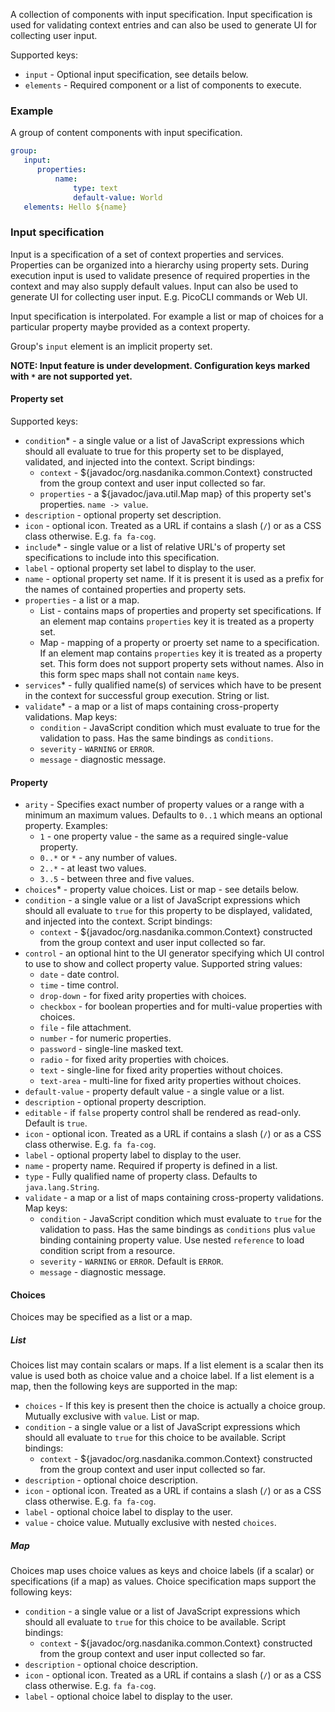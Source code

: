 A collection of components with input specification. Input specification is used for validating context entries and can also be used to generate UI for collecting user input.

Supported keys:

* ``input`` - Optional input specification, see details below. 
* ``elements`` - Required component or a list of components to execute.

### Example

A group of content components with input specification.

```yaml
group:
   input: 
      properties:
          name:
              type: text
              default-value: World          
   elements: Hello ${name}      
```

### Input specification

Input is a specification of a set of context properties and services. 
Properties can be organized into a hierarchy using property sets. 
During execution input is used to validate presence of required properties in the context and may also supply default values.
Input can also be used to generate UI for collecting user input. E.g. PicoCLI commands or Web UI. 

Input specification is interpolated. For example a list or map of choices for a particular property maybe provided as a context property.

Group's ``input`` element is an implicit property set.

**NOTE: Input feature is under development. Configuration keys marked with ``*`` are not supported yet.**

#### Property set

Supported keys:

* ``condition``* - a single value or a list of JavaScript expressions which should all evaluate to true for this property set to be displayed, validated, and injected into the context. Script bindings:
    * ``context`` - ${javadoc/org.nasdanika.common.Context} constructed from the group context and user input collected so far.
    * ``properties`` - a ${javadoc/java.util.Map map} of this property set's properties. ``name -> value``.
* ``description`` - optional property set description.
* ``icon`` - optional icon. Treated as a URL if contains a slash (``/``) or as a CSS class otherwise. E.g. ``fa fa-cog``.
* ``include``* - single value or a list of relative URL's of property set specifications to include into this specification.
* ``label`` - optional property set label to display to the user.
* ``name`` - optional property set name. If it is present it is used as a prefix for the names of contained properties and property sets.         
* ``properties`` - a list or a map.
    * List - contains maps of properties and property set specifications. If an element map contains ``properties`` key it is treated as a property set.
    * Map - mapping of a property or proerty set name to a specification. If an element map contains ``properties`` key it is treated as a property set. This form does not support property sets without names. Also in this form spec maps shall not contain ``name`` keys.
* ``services``* - fully qualified name(s) of services which have to be present in the context for successful group execution. String or list.
* ``validate``* - a map or a list of maps containing cross-property validations. Map keys:
    * ``condition`` - JavaScript condition which must evaluate to true for the validation to pass. Has the same bindings as ``conditions``.
    * ``severity`` - ``WARNING`` or ``ERROR``.
    * ``message`` - diagnostic message. 

#### Property

* ``arity`` - Specifies exact number of property values or a range with a minimum an maximum values. Defaults to ``0..1`` which means an optional property. Examples:
    * ``1`` - one property value - the same as a required single-value property.
    * ``0..*`` or ``*`` - any number of values.
    * ``2..*`` - at least two values.
    * ``3..5`` - between three and five values.    
* ``choices``* - property value choices. List or map - see details below.    
* ``condition`` - a single value or a list of JavaScript expressions which should all evaluate to ``true`` for this property to be displayed, validated, and injected into the context. Script bindings:
    * ``context`` - ${javadoc/org.nasdanika.common.Context} constructed from the group context and user input collected so far.
* ``control`` - an optional hint to the UI generator specifying which UI control to use to show and collect property value. Supported string values:
    * ``date`` - date control.
    * ``time`` - time control.
    * ``drop-down`` - for fixed arity properties with choices.
    * ``checkbox`` - for boolean properties and for multi-value properties with choices.
    * ``file`` - file attachment.
    * ``number`` - for numeric properties.
    * ``password`` - single-line masked text.
    * ``radio`` - for fixed arity properties with choices.
    * ``text`` - single-line for fixed arity properties without choices. 
    * ``text-area`` - multi-line for fixed arity properties without choices. 
* ``default-value`` - property default value - a single value or a list.
* ``description`` - optional property description.
* ``editable`` - if ``false`` property control shall be rendered as read-only. Default is ``true``.      
* ``icon`` - optional icon. Treated as a URL if contains a slash (``/``) or as a CSS class otherwise. E.g. ``fa fa-cog``.
* ``label`` - optional property label to display to the user.
* ``name`` - property name. Required if property is defined in a list.   
* ``type`` - Fully qualified name of property class. Defaults to ``java.lang.String``.
* ``validate`` - a map or a list of maps containing cross-property validations. Map keys:
    * ``condition`` - JavaScript condition which must evaluate to ``true`` for the validation to pass. Has the same bindings as ``conditions`` plus ``value`` binding containing property value. Use nested ``reference`` to load condition script from a resource.
    * ``severity`` - ``WARNING`` or ``ERROR``. Default is ``ERROR``.
    * ``message`` - diagnostic message. 
    
#### Choices

Choices may be specified as a list or a map.

##### List

Choices list may contain scalars or maps. 
If a list element is a scalar then its value is used both as choice value and a choice label.
If a list element is a map, then the following keys are supported in the map:

* ``choices`` - If this key is present then the choice is actually a choice group. Mutually exclusive with ``value``. List or map.
* ``condition`` - a single value or a list of JavaScript expressions which should all evaluate to ``true`` for this choice to be available. Script bindings:
    * ``context`` - ${javadoc/org.nasdanika.common.Context} constructed from the group context and user input collected so far.
* ``description`` - optional choice description.
* ``icon`` - optional icon. Treated as a URL if contains a slash (``/``) or as a CSS class otherwise. E.g. ``fa fa-cog``.
* ``label`` - optional choice label to display to the user.
* ``value`` - choice value. Mutually exclusive with nested ``choices``.

##### Map

Choices map uses choice values as keys and choice labels (if a scalar) or specifications (if a map) as values.
Choice specification maps support the following keys:

* ``condition`` - a single value or a list of JavaScript expressions which should all evaluate to ``true`` for this choice to be available. Script bindings:
    * ``context`` - ${javadoc/org.nasdanika.common.Context} constructed from the group context and user input collected so far.
* ``description`` - optional choice description.
* ``icon`` - optional icon. Treated as a URL if contains a slash (``/``) or as a CSS class otherwise. E.g. ``fa fa-cog``.
* ``label`` - optional choice label to display to the user.


